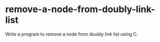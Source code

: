 # remove-a-node-from-doubly-link-list

Write a program to remove a node from doubly link list using C.
